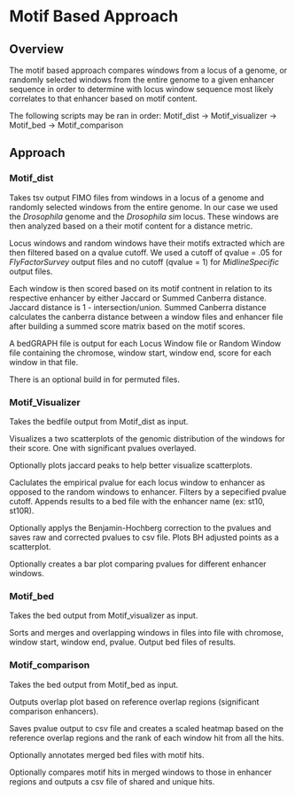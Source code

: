 # Motif Based Approach

## Overview
The motif based approach compares windows from a locus of a genome, or randomly selected windows from the entire genome to a given enhancer sequence in order to determine with locus window sequence most likely correlates to that enhancer based on motif content.

The following scripts may be ran in order: Motif_dist -> Motif_visualizer -> Motif_bed -> Motif_comparison

## Approach
### Motif_dist
Takes tsv output FIMO files from windows in a locus of a genome and randomly selected windows from the entire genome. In our case we used the _Drosophila_ genome and the _Drosophila sim_ locus. These windows are then analyzed based on a their motif content for a distance metric.

Locus windows and random windows have their motifs extracted which are then filtered based on a qvalue cutoff. We used a cutoff of qvalue = .05 for _FlyFactorSurvey_ output files and no cutoff (qvalue = 1) for _MidlineSpecific_ output files.

Each window is then scored based on its motif contnent in relation to its respective enhancer by either Jaccard or Summed Canberra distance. Jaccard distance is 1 - intersection/union. Summed Canberra distance calculates the canberra distance between a window files and enhancer file after building a summed score matrix based on the motif scores.

A bedGRAPH file is output for each Locus Window file or Random Window file containing the chromose, window start, window end, score for each window in that file.

There is an optional build in for permuted files.

### Motif_Visualizer
Takes the bedfile output from Motif_dist as input.

Visualizes a two scatterplots of the genomic distribution of the windows for their score. One with significant pvalues overlayed.

Optionally plots jaccard peaks to help better visualize scatterplots.

Caclulates the empirical pvalue for each locus window to enhancer as opposed to the random windows to enhancer. Filters by a sepecified pvalue cutoff. Appends results to a bed file with the enhancer name (ex: st10, st10R). 

Optionally applys the Benjamin-Hochberg correction to the pvalues and saves raw and corrected pvalues to csv file. Plots BH adjusted points as a scatterplot.

Optionally creates a bar plot comparing pvalues for different enhancer windows.

### Motif_bed
Takes the bed output from Motif_visualizer as input.

Sorts and merges and overlapping windows in files into file with chromose, window start, window end, pvalue. Output bed files of results.

### Motif_comparison
Takes the bed output from Motif_bed as input.

Outputs overlap plot based on reference overlap regions (significant comparison enhancers).

Saves pvalue output to csv file and creates a scaled heatmap based on the reference overlap regions and the rank of each window hit from all the hits.

Optionally annotates merged bed files with motif hits.

Optionally compares motif hits in merged windows to those in enhancer regions and outputs a csv file of shared and unique hits.
